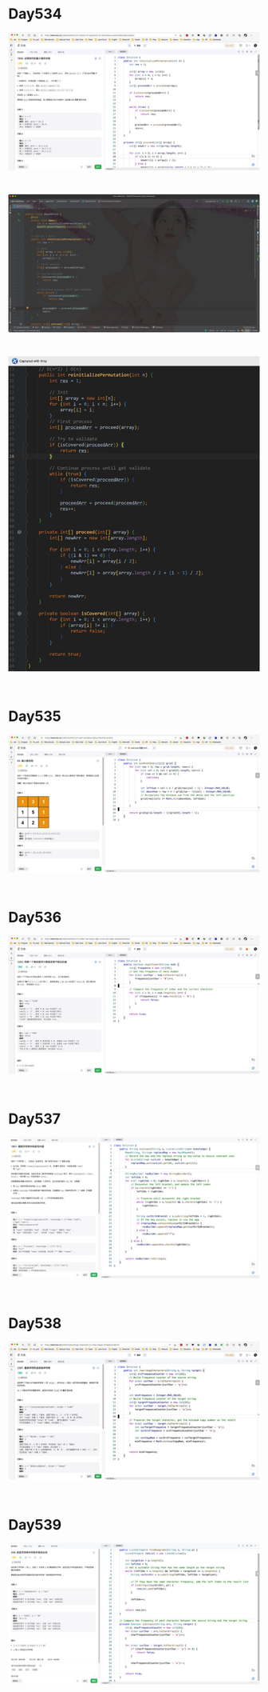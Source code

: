 # Day534

![day534-01](assets/day534-01.png)

&nbsp;

![day534-02](assets/day534-02.png)

&nbsp;

![day534-03](assets/day534-03.png)

&nbsp;

# Day535

![day535](assets/day535.png)

&nbsp;

# Day536

![day536](assets/day536.png)

&nbsp;

# Day537

![day537](assets/day537.png)

&nbsp;

# Day538

![day538](assets/day538.png)

&nbsp;

# Day539

![day539](assets/day539.png)


